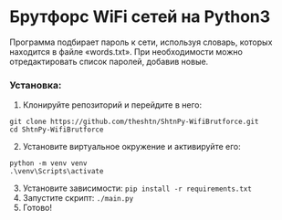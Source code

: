 # Брутфорс WiFi сетей на Python3

Программа подбирает пароль к сети, используя словарь, которых находится в файле «words.txt».
При необходимости можно отредактировать список паролей, добавив новые.

### Установка:
1. Клонируйте репозиторий и перейдите в него:
```
git clone https://github.com/theshtn/ShtnPy-WifiBrutforce.git
cd ShtnPy-WifiBrutforce
```
2. Установите виртуальное окружение и активируйте его:
```
python -m venv venv
.\venv\Scripts\activate
```
3. Установите зависимости: ``pip install -r requirements.txt``
4. Запустите скрипт: ``./main.py``
5. Готово!
